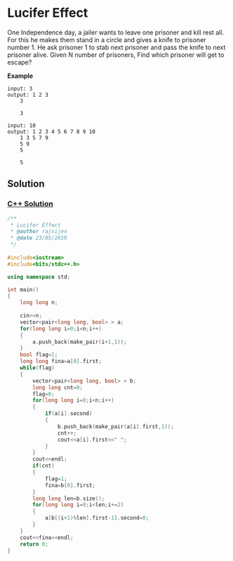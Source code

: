# Lucifer Effect

One Independence day, a jailer wants to leave one prisoner and kill rest all. For this he makes them stand in a circle and gives a knife to prisoner number 1. He ask prisoner 1 to stab next prisoner and pass the knife to next prisoner alive.
Given N number of prisoners, Find which prisoner will get to escape?

**Example**

```
input: 3
output: 1 2 3 
	3 

	3

input: 10
output: 1 2 3 4 5 6 7 8 9 10 
	1 3 5 7 9 
	5 9 
	5 

	5
```

## Solution

### [C++ Solution](./Lucifer_effect.cpp)

```cpp
/**
 * Lucifer Effect
 * @author rajvijen
 * @date 23/05/2019
 */
 
#include<iostream>
#include<bits/stdc++.h>

using namespace std;

int main()
{
	long long n;
	
	cin>>n;
	vector<pair<long long, bool> > a;
	for(long long i=0;i<n;i++)
	{
		a.push_back(make_pair(i+1,1));
	}
	bool flag=1;
	long long fina=a[0].first;
	while(flag)
	{
		vector<pair<long long, bool> > b;
		long long cnt=0;
		flag=0;
		for(long long i=0;i<n;i++)
		{
			if(a[i].second)
			{
				b.push_back(make_pair(a[i].first,1));
				cnt++;
				cout<<a[i].first<<" ";
			}
		}
		cout<<endl;
		if(cnt)
		{
			flag=1;
			fina=b[0].first;
		}	
		long long len=b.size();
		for(long long i=0;i<len;i+=2)
		{
			a[b[(i+1)%len].first-1].second=0;
		}
	}
	cout<<fina<<endl;
	return 0;	
}

```
